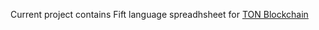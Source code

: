 Current project contains Fift language spreadhsheet for [TON Blockchain](https://github.com/ton-blockchain)


